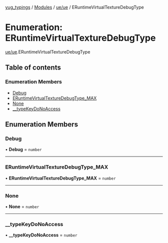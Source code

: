 [yug_typings](../README.md) / [Modules](../modules.md) / [ue/ue](../modules/ue_ue.md) / ERuntimeVirtualTextureDebugType

# Enumeration: ERuntimeVirtualTextureDebugType

[ue/ue](../modules/ue_ue.md).ERuntimeVirtualTextureDebugType

## Table of contents

### Enumeration Members

- [Debug](ue_ue.ERuntimeVirtualTextureDebugType.md#debug)
- [ERuntimeVirtualTextureDebugType\_MAX](ue_ue.ERuntimeVirtualTextureDebugType.md#eruntimevirtualtexturedebugtype_max)
- [None](ue_ue.ERuntimeVirtualTextureDebugType.md#none)
- [\_\_typeKeyDoNoAccess](ue_ue.ERuntimeVirtualTextureDebugType.md#__typekeydonoaccess)

## Enumeration Members

### Debug

• **Debug** = `number`

___

### ERuntimeVirtualTextureDebugType\_MAX

• **ERuntimeVirtualTextureDebugType\_MAX** = `number`

___

### None

• **None** = `number`

___

### \_\_typeKeyDoNoAccess

• **\_\_typeKeyDoNoAccess** = `number`
